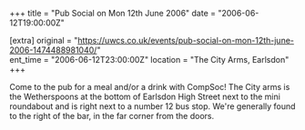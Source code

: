 +++
title = "Pub Social on Mon 12th June 2006"
date = "2006-06-12T19:00:00Z"

[extra]
original = "https://uwcs.co.uk/events/pub-social-on-mon-12th-june-2006-1474488981040/"    
ent_time = "2006-06-12T23:00:00Z"
location = "The City Arms, Earlsdon"
+++

Come to the pub for a meal and/or a drink with CompSoc\! The City arms is the Wetherspoons at the bottom of Earlsdon High Street next to the mini roundabout and is right next to a number 12 bus stop. We're generally found to the right of the bar, in the far corner from the doors.

